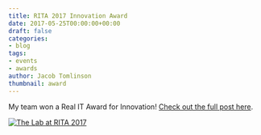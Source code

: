 ```yaml
---
title: RITA 2017 Innovation Award
date: 2017-05-25T00:00:00+00:00
draft: false
categories:
- blog
tags:
- events
- awards
author: Jacob Tomlinson
thumbnail: award
---
```


My team won a Real IT Award for Innovation! [Check out the full post here](http://archived.informaticslab.co.uk/events/2017/05/25/rita-2017.html).


[![The Lab at RITA 2017](https://i.imgur.com/psaL7DE.png)](http://static.real-it-awards.co.uk/gallery-2017.php#)
